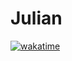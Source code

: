# Julian

[![wakatime](https://wakatime.com/badge/user/65bb3732-153d-47b4-9a4c-9b2a08d1a34e.svg)](https://wakatime.com/@65bb3732-153d-47b4-9a4c-9b2a08d1a34e)
